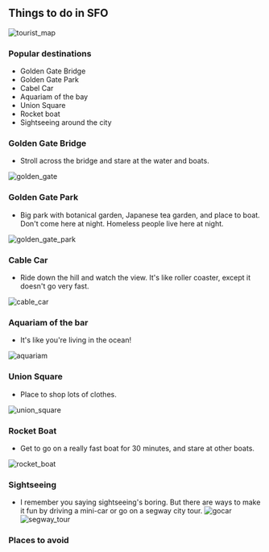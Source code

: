 ## Things to do in SFO

![tourist_map](tourist_map.png)

### Popular destinations
* Golden Gate Bridge
* Golden Gate Park
* Cabel Car
* Aquariam of the bay
* Union Square
* Rocket boat
* Sightseeing around the city

### Golden Gate Bridge
- Stroll across the bridge and stare at the water and boats.

![golden_gate](golden_gate.png)

### Golden Gate Park
- Big park with botanical garden, Japanese tea garden, and place to boat. Don't come here at night. Homeless people live here at night.

![golden_gate_park](golden_gate_park.png)

### Cable Car
- Ride down the hill and watch the view. It's like roller coaster, except it doesn't go very fast.

![cable_car](trolley_car.png)

### Aquariam of the bar
- It's like you're living in the ocean!

![aquariam](aquarium.png)

### Union Square
- Place to shop lots of clothes.

![union_square](union_square.png)

### Rocket Boat
- Get to go on a really fast boat for 30 minutes, and stare at other boats.

![rocket_boat](rocket_boat.png)


### Sightseeing
- I remember you saying sightseeing's boring. But there are ways to make it fun by driving a mini-car or go on a segway city tour.
![gocar](gocar.png)
![segway_tour](segway_tour.png)
### Places to avoid 
